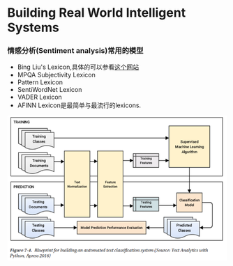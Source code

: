 # Building Real World Intelligent Systems

### 情感分析\(Sentiment analysis\)常用的模型

* Bing Liu's Lexicon,具体的可以参看[这个网站](https://www.cs.uic.edu/~liub/FBS/sentiment-analysis.html#lexicon    )
* MPQA Subjectivity Lexicon
* Pattern Lexicon
* SentiWordNet Lexicon
* VADER Lexicon
* AFINN Lexicon是最简单与最流行的lexicons.

![](/assets/textClassification.png)



